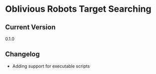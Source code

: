 # Oblivious Robots Target Searching

## Current Version

0.1.0

## Changelog

- Adding support for executable scripts
